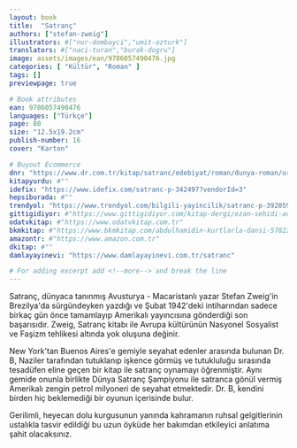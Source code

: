 ```yaml
---
layout: book
title:  "Satranç"
authors: ["stefan-zweig"]
illustrators: #["nur-dombayci","umit-ozturk"]
translators: #["naci-turan","burak-dogru"]
image: assets/images/ean/9786057490476.jpg
categories: [ "Kültür", "Roman" ]
tags: []
previewpage: true

# Book attributes
ean: 9786057490476
languages: ["Türkçe"]
page: 80
size: "12.5x19.2cm"
publish-number: 16
cover: "Karton"

# Buyout Ecommerce
dnr: "https://www.dr.com.tr/kitap/satranc/edebiyat/roman/dunya-roman/urunno=0002011730001"
kitapyurdu: #""
idefix: "https://www.idefix.com/satranc-p-342497?vendorId=3"
hepsiburada: #""
trendyol: "https://www.trendyol.com/bilgili-yayincilik/satranc-p-392059584?boutiqueId=61&merchantId=126218&filterOverPriceListings=false&sav=true"
gittigidiyor: #"https://www.gittigidiyor.com/kitap-dergi/ezan-sehidi-adnan-menderes_pdp_732728793"
odatvkitap: #"https://www.odatvkitap.com.tr"
bkmkitap: #"https://www.bkmkitap.com/abdulhamidin-kurtlarla-dansi-578226"
amazontr: #"https://www.amazon.com.tr"
dkitap: #""
damlayayinevi: "https://www.damlayayinevi.com.tr/satranc"

# For adding excerpt add <!--more--> and break the line
---
```

Satranç, dünyaca tanınmış Avusturya - Macaristanlı yazar Stefan Zweig'in Brezilya'da sürgündeyken yazdığı ve Şubat 1942'deki intiharından sadece birkaç gün önce tamamlayıp Amerikalı yayıncısına gönderdiği son başarısıdır.
Zweig, Satranç kitabı ile Avrupa kültürünün Nasyonel Sosyalist ve Faşizm tehlikesi altında yok oluşuna değinir.

New York'tan Buenos Aires'e gemiyle seyahat edenler arasında bulunan Dr. B, Naziler tarafından tutuklanıp işkence görmüş ve tutukluluğu sırasında tesadüfen eline geçen bir kitap ile satranç oynamayı öğrenmiştir.
Aynı gemide onunla birlikte Dünya Satranç Şampiyonu ile satranca gönül vermiş Amerikalı zengin petrol milyoneri de seyahat etmektedir.
Dr. B, kendini birden hiç beklemediği bir oyunun içerisinde bulur.

Gerilimli, heyecan dolu kurgusunun yanında kahramanın ruhsal gelgitlerinin ustalıkla tasvir edildiği bu uzun öyküde her bakımdan etkileyici anlatıma şahit olacaksınız.


<!--more--> 